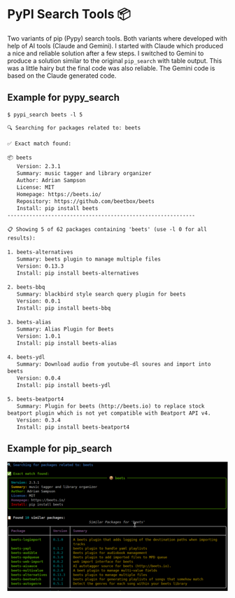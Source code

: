 # PyPI Search Tools 📦

Two variants of pip (Pypy) search tools. Both variants where developed with help
of AI tools (Claude and Gemini). I started with Claude which produced a nice and
reliable solution after a few steps. I switched to Gemini to produce a solution
similar to the original `pip_search` with table output. This was a little hairy
but the final code was also reliable. The Gemini code is based on the Claude
generated code.


## Example for pypy_search
~~~
$ pypi_search beets -l 5
~~~

~~~
🔍 Searching for packages related to: beets

✅ Exact match found:

📦 beets
   Version: 2.3.1
   Summary: music tagger and library organizer
   Author: Adrian Sampson
   License: MIT
   Homepage: https://beets.io/
   Repository: https://github.com/beetbox/beets
   Install: pip install beets
------------------------------------------------------------

📋 Showing 5 of 62 packages containing 'beets' (use -l 0 for all results):

1. beets-alternatives
   Summary: beets plugin to manage multiple files
   Version: 0.13.3
   Install: pip install beets-alternatives

2. beets-bbq
   Summary: blackbird style search query plugin for beets
   Version: 0.0.1
   Install: pip install beets-bbq

3. beets-alias
   Summary: Alias Plugin for Beets
   Version: 1.0.1
   Install: pip install beets-alias

4. beets-ydl
   Summary: Download audio from youtube-dl soures and import into beets
   Version: 0.0.4
   Install: pip install beets-ydl

5. beets-beatport4
   Summary: Plugin for beets (http://beets.io) to replace stock beatport plugin which is not yet compatible with Beatport API v4.
   Version: 0.3.4
   Install: pip install beets-beatport4
~~~


## Example for pip_search

![pip_search-ng](./screenshot-pip_search.png "pip_search")

